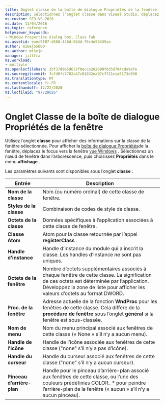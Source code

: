 ```yaml
---
title: Onglet classe de la boîte de dialogue Propriétés de la fenêtre | Microsoft Docs
description: Sélectionnez l’onglet classe dans Visual Studio, déplacez le focus sur la fenêtre vue fenêtres, sélectionnez un nœud de fenêtre, puis choisissez afficher les propriétés de la > pour afficher la boîte de dialogue Propriétés de la fenêtre.
ms.custom: SEO-VS-2020
ms.date: 11/04/2016
ms.topic: reference
helpviewer_keywords:
- Window Properties dialog box, Class Tab
ms.assetid: eaec9f07-d580-436d-934d-76c4e59439aa
author: mikejo5000
ms.author: mikejo
manager: jillfra
ms.workload:
- multiple
ms.openlocfilehash: 3bf37d9e5d672f0ecce262699fdd5d704cde9efe
ms.sourcegitcommit: fcfd0fc7702a47c81832ea97cf721cca5173e930
ms.translationtype: MT
ms.contentlocale: fr-FR
ms.lasthandoff: 12/22/2020
ms.locfileid: "97729026"
---
```

# <a name="class-tab-window-properties-dialog-box"></a>Onglet Classe de la boîte de dialogue Propriétés de la fenêtre
Utilisez l’onglet **classe** pour afficher des informations sur la classe de la fenêtre sélectionnée. Pour afficher la [boîte de dialogue Propriétés](../debugger/window-properties-dialog-box.md)de la fenêtre, déplacez le focus vers la fenêtre [vue Windows](../debugger/windows-view.md) . Sélectionnez un nœud de fenêtre dans l’arborescence, puis choisissez **Propriétés** dans le menu **affichage** .

 Les paramètres suivants sont disponibles sous l’onglet **classe** :

|Entrée|Description|
|-----------|-----------------|
|**Nom de la classe**|Nom (ou numéro ordinal) de cette classe de fenêtre.|
|**Styles de la classe**|Combinaison de codes de style de classe.|
|**Octets de la classe**|Données spécifiques à l’application associées à cette classe de fenêtre.|
|**Classe Atom**|Atom pour la classe retournée par l’appel **registerClass** .|
|**Handle d’instance**|Handle d’instance du module qui a inscrit la classe. Les handles d’instance ne sont pas uniques.|
|**Octets de la fenêtre**|Nombre d’octets supplémentaires associés à chaque fenêtre de cette classe. La signification de ces octets est déterminée par l’application. Développez la zone de liste pour afficher les valeurs d’octets au format DWORD.|
|**Proc. de la fenêtre**|Adresse actuelle de la fonction **WndProc** pour les fenêtres de cette classe. Cela diffère de la **procédure de fenêtre** sous l’onglet **général** si la fenêtre est sous-classée.|
|**Nom de menu**|Nom du menu principal associé aux fenêtres de cette classe (« None » s’il n’y a aucun menu).|
|**Handle de l’icône**|Handle de l’icône associée aux fenêtres de cette classe ("none" s’il n’y a pas d’icône).|
|**Handle du curseur**|Handle du curseur associé aux fenêtres de cette classe ("none" s’il n’y a aucun curseur).|
|**Pinceau d’arrière-plan**|Handle pour le pinceau d’arrière-plan associé aux fenêtres de cette classe, ou l’une des couleurs prédéfinies COLOR_ * pour peindre l’arrière-plan de la fenêtre (« aucun » s’il n’y a aucun pinceau).|
